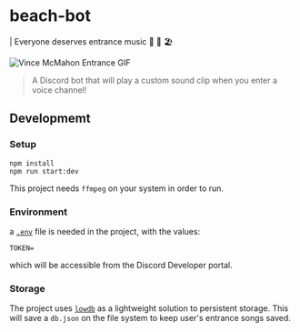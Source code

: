 # beach-bot
| Everyone deserves entrance music 🤘 👕 🏖

![Vince McMahon Entrance GIF](https://media.tenor.com/images/057161e766253130ca174e0b3740c0cd/tenor.gif)

> A Discord bot that will play a custom sound clip when you enter a voice channel!
## Developmemt

### Setup
```
npm install
npm run start:dev
```

This project needs `ffmpeg` on your system in order to run.

### Environment
a [`.env`](https://github.com/motdotla/dotenv) file is needed in the project, with the values:

```
TOKEN=
```

which will be accessible from the Discord Developer portal.

### Storage
The project uses [`lowdb`](https://github.com/typicode/lowdb) as a lightweight solution to persistent storage. This will save a `db.json` on the file system to keep user's entrance songs saved.